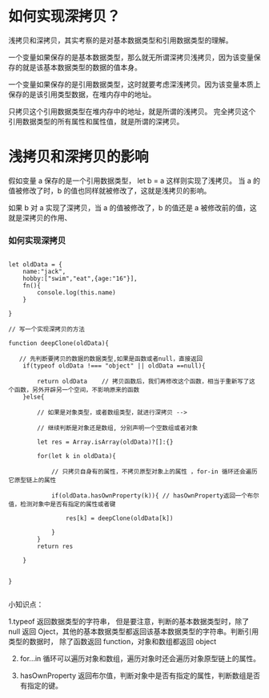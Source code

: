 # 如何实现深拷贝？

浅拷贝和深拷贝，其实考察的是对基本数据类型和引用数据类型的理解。

一个变量如果保存的是基本数据类型，那么就无所谓深拷贝浅拷贝，因为该变量保存的就是该基本数据类型的数据的值本身。

一个变量如果保存的是引用数据类型，这时就要考虑深浅拷贝。因为该变量本质上保存的是该引用类型数据，在堆内存中的地址。

只拷贝这个引用数据类型在堆内存中的地址，就是所谓的浅拷贝。 完全拷贝这个引用数据类型的所有属性和属性值，就是所谓的深拷贝。

# 浅拷贝和深拷贝的影响

假如变量 a 保存的是一个引用数据类型， let b = a 这样则实现了浅拷贝。 当 a 的值被修改了时，b 的值也同样就被修改了，这就是浅拷贝的影响。

如果 b 对 a 实现了深拷贝，当 a 的值被修改了，b 的值还是 a 被修改前的值，这就是深拷贝的作用、

### 如何实现深拷贝

```

let oldData = {
    name:"jack",
    hobby:["swim","eat",{age:"16"}],
    fn(){
        console.log(this.name)
    }

}

// 写一个实现深拷贝的方法

function deepClone(oldData){

   // 先判断要拷贝的数据的数据类型,如果是函数或者null，直接返回
    if(typeof oldData !=== "object" || oldData ==null){

        return oldData    // 拷贝函数后，我们再修改这个函数，相当于重新写了这个函数，另外开辟另一个空间，不影响原来的函数
    }else{

        // 如果是对象类型，或者数组类型，就进行深拷贝 -->

        // 继续判断是对象还是数组, 分别声明一个空数组或者对象

        let res = Array.isArray(oldData)?[]:{}

        for(let k in oldData){

            // 只拷贝自身有的属性，不拷贝原型对象上的属性 ，for-in 循环还会遍历它原型链上的属性

            if(oldData.hasOwnProperty(k)){ // hasOwnProperty返回一个布尔值，检测对象中是否有指定的属性或者键

                res[k] = deepClone(oldData[k])

            }
        }
        return res

    }


}


```

小知识点：

1.typeof 返回数据类型的字符串， 但是要注意，判断的基本数据类型时，除了 null 返回 Oject，其他的基本数据类型都返回该基本数据类型的字符串。判断引用类型的数据时， 除了函数返回 function，对象和数组都返回 object

2. for...in 循环可以遍历对象和数组，遍历对象时还会遍历对象原型链上的属性。

3. hasOwnProperty 返回布尔值，判断对象中是否有指定的属性，判断数组是否有指定的键。
